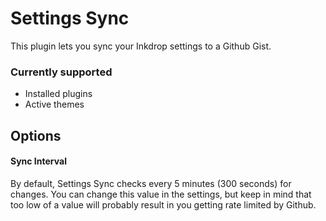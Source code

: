 # Settings Sync

This plugin lets you sync your Inkdrop settings to a Github Gist.

### Currently supported

-   Installed plugins
-   Active themes

## Options

#### Sync Interval

By default, Settings Sync checks every 5 minutes (300 seconds) for changes. You can change this value in the settings, but keep in mind that too low of a value will probably result in you getting rate limited by Github.
